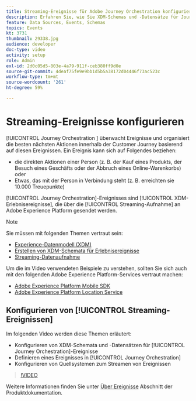 ```yaml
---
title: Streaming-Ereignisse für Adobe Journey Orchestration konfigurieren
description: Erfahren Sie, wie Sie XDM-Schemas und -Datensätze für Journey Orchestration-Ereignisse konfigurieren, ein Ereignis in Journey Orchestration definieren und Quellsysteme für Streaming-Ereignisse konfigurieren.
feature: Data Sources, Events, Schemas
topics: Events
kt: 3731
thumbnail: 29338.jpg
audience: developer
doc-type: video
activity: setup
role: Admin
exl-id: 2d0c05d5-803e-4a79-911f-ceb380ff9d0e
source-git-commit: 4deaf75fe9e9bb1d5b5a38172d04446f73ac523c
workflow-type: tm+mt
source-wordcount: '261'
ht-degree: 59%

---
```


# Streaming-Ereignisse konfigurieren

[!UICONTROL Journey Orchestration ] überwacht Ereignisse und organisiert die besten nächsten Aktionen innerhalb der Customer Journey basierend auf diesen Ereignissen. Ein Ereignis kann sich auf Folgendes beziehen:

* die direkten Aktionen einer Person (z. B. der Kauf eines Produkts, der Besuch eines Geschäfts oder der Abbruch eines Online-Warenkorbs) oder
* Etwas, das mit der Person in Verbindung steht (z. B. erreichten sie 10.000 Treuepunkte)

[!UICONTROL Journey Orchestration]-Ereignisses sind [!UICONTROL XDM-Erlebnisereignisse], die über die [!UICONTROL Streaming-Aufnahme] an Adobe Experience Platform gesendet werden.

>[!NOTE]
>
>Sie müssen mit folgenden Themen vertraut sein:
>
>* [Experience-Datenmodell (XDM)](https://experienceleague.adobe.com/docs/platform-learn/tutorials/schemas/schemas-and-experience-data-model.html?lang=de)
>* [Erstellen von XDM-Schemata für Erlebnisereignisse](https://experienceleague.adobe.com/docs/platform-learn/tutorials/schemas/create-schemas.html?lang=de)
>* [Streaming-Datenaufnahme](https://experienceleague.adobe.com/docs/platform-learn/tutorials/data-ingestion/understanding-streaming-ingestion.html?lang=en)
>
>Um die im Video verwendeten Beispiele zu verstehen, sollten Sie sich auch mit den folgenden Adobe Experience Platform-Services vertraut machen:
>
>* [Adobe Experience Platform Mobile SDK](https://experienceleague.adobe.com/docs/platform-learn/data-collection/mobile-sdk/overview.html?lang=en)
>* [Adobe Experience Platform Location Service](https://experienceleague.adobe.com/docs/places/using/home.html?lang=de)


## Konfigurieren von [!UICONTROL Streaming-Ereignissen]

Im folgenden Video werden diese Themen erläutert:

* Konfigurieren von XDM-Schemata und -Datensätzen für [!UICONTROL Journey Orchestration]-Ereignisse
* Definieren eines Ereignisses in [!UICONTROL Journey Orchestration]
* Konfigurieren von Quellsystemen zum Streamen von Ereignissen

>[!VIDEO](https://video.tv.adobe.com/v/29338?quality=12)

Weitere Informationen finden Sie unter [Über Ereignisse](https://experienceleague.adobe.com/docs/journeys/using/events-journeys/about-events/about-events.html?lang=en) Abschnitt der Produktdokumentation.
